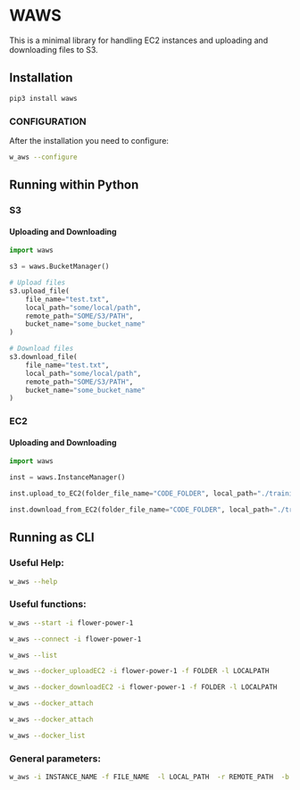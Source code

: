 # WAWS

This is a minimal library for handling EC2 instances and uploading and downloading files to S3.

## Installation

```bash
pip3 install waws
```

### CONFIGURATION

After the installation you need to configure:

```bash
w_aws --configure
```


## Running within Python

### S3

#### Uploading and Downloading
```python
import waws

s3 = waws.BucketManager()

# Upload files
s3.upload_file(
    file_name="test.txt",
    local_path="some/local/path",
    remote_path="SOME/S3/PATH",
    bucket_name="some_bucket_name"
)

# Download files
s3.download_file(
    file_name="test.txt",
    local_path="some/local/path",
    remote_path="SOME/S3/PATH",
    bucket_name="some_bucket_name"
)
```


### EC2

#### Uploading and Downloading
```python
import waws

inst = waws.InstanceManager()

inst.upload_to_EC2(folder_file_name="CODE_FOLDER", local_path="./training", optionalRemotePath="EXPERIMENT2", instance="flower-power-1")

inst.download_from_EC2(folder_file_name="CODE_FOLDER", local_path="./training", optional_remote_path="EXPERIMENT2", instance="flower-power-1")
```

## Running as CLI

### Useful Help:
```bash
w_aws --help
```

### Useful functions:
```bash
w_aws --start -i flower-power-1

w_aws --connect -i flower-power-1

w_aws --list

w_aws --docker_uploadEC2 -i flower-power-1 -f FOLDER -l LOCALPATH

w_aws --docker_downloadEC2 -i flower-power-1 -f FOLDER -l LOCALPATH

w_aws --docker_attach

w_aws --docker_attach

w_aws --docker_list
```

### General parameters:
```bash
w_aws -i INSTANCE_NAME -f FILE_NAME  -l LOCAL_PATH  -r REMOTE_PATH  -b BUCKET_NAME
```

<!-- EOF -->
